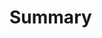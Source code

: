 # Summary

<!-- Summarize the PR in roughly three sentences. Indicate whether this is an MD, an MIP, updates, or a general change. Tag the PR accordingly. -->
